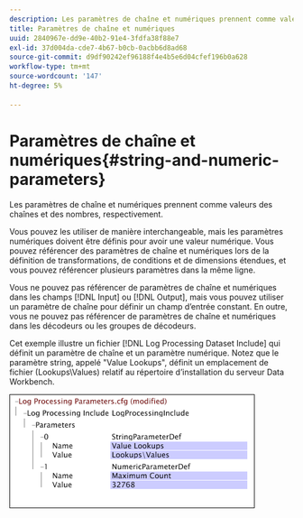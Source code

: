 ```yaml
---
description: Les paramètres de chaîne et numériques prennent comme valeurs des chaînes et des nombres, respectivement.
title: Paramètres de chaîne et numériques
uuid: 2840967e-dd9e-40b2-91e4-3fdfa38f88e7
exl-id: 37d004da-cde7-4b67-b0cb-0acbb6d8ad68
source-git-commit: d9df90242ef96188f4e4b5e6d04cfef196b0a628
workflow-type: tm+mt
source-wordcount: '147'
ht-degree: 5%

---
```


# Paramètres de chaîne et numériques{#string-and-numeric-parameters}

Les paramètres de chaîne et numériques prennent comme valeurs des chaînes et des nombres, respectivement.

Vous pouvez les utiliser de manière interchangeable, mais les paramètres numériques doivent être définis pour avoir une valeur numérique. Vous pouvez référencer des paramètres de chaîne et numériques lors de la définition de transformations, de conditions et de dimensions étendues, et vous pouvez référencer plusieurs paramètres dans la même ligne.

Vous ne pouvez pas référencer de paramètres de chaîne et numériques dans les champs [!DNL Input] ou [!DNL Output], mais vous pouvez utiliser un paramètre de chaîne pour définir un champ d’entrée constant. En outre, vous ne pouvez pas référencer de paramètres de chaîne et numériques dans les décodeurs ou les groupes de décodeurs.

Cet exemple illustre un fichier [!DNL Log Processing Dataset Include] qui définit un paramètre de chaîne et un paramètre numérique. Notez que le paramètre string, appelé &quot;Value Lookups&quot;, définit un emplacement de fichier (Lookups\Values) relatif au répertoire d’installation du serveur Data Workbench.

![](assets/cfg_Parameters_StringNumeric.png)
